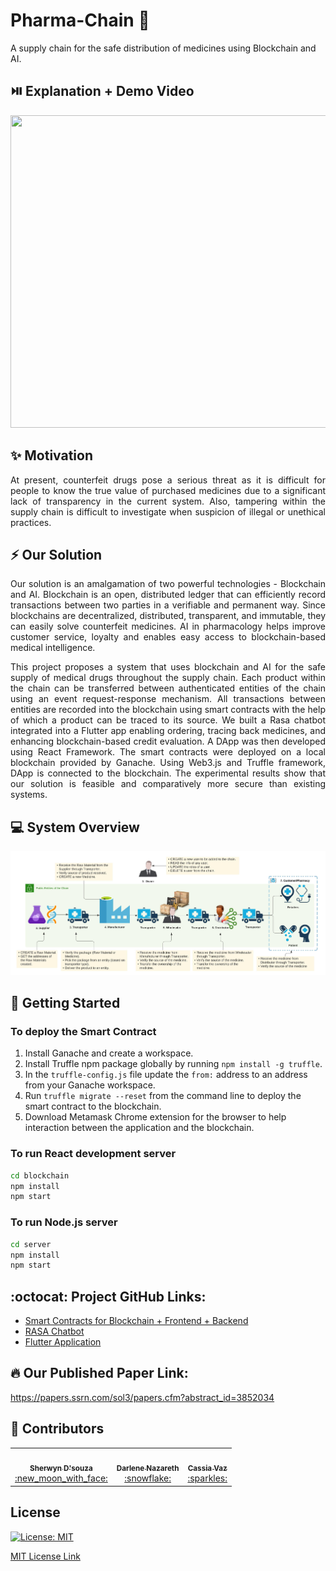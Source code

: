 # Pharma-Chain :pill:

A supply chain for the safe distribution of medicines using Blockchain and AI.

## ⏯️ Explanation + Demo Video

<a href="https://www.youtube.com/watch?v=uQZH6UH1lyY"><img src="https://img.youtube.com/vi/uQZH6UH1lyY/0.jpg" height="500px" width="700px"/></a>

## ✨ Motivation
<p align="justify">
At present, counterfeit drugs pose a serious threat as it is difficult for people to know the true value of purchased medicines due to a significant lack of transparency in the current system. Also, tampering within the supply chain is difficult to investigate when suspicion of illegal or unethical practices. 
</p>

## ⚡ Our Solution
<p align="justify">
Our solution is an amalgamation of two powerful technologies - Blockchain and AI. Blockchain is an open, distributed ledger that can efficiently record transactions between two parties in a verifiable and permanent way. Since blockchains are decentralized, distributed, transparent, and immutable, they can easily solve counterfeit medicines. AI in pharmacology helps improve customer service, loyalty and enables easy access to blockchain-based medical intelligence. 
</p>
<p align="justify">
This project proposes a system that uses blockchain and AI for the safe supply of medical drugs throughout the supply chain. Each product within the chain can be transferred between authenticated entities of the chain using an event request-response mechanism. All transactions between entities are recorded into the blockchain using smart contracts with the help of which a product can be traced to its source. We built a Rasa chatbot integrated into a Flutter app enabling ordering, tracing back medicines, and enhancing blockchain-based credit evaluation. A DApp was then developed using React Framework. The smart contracts were deployed on a local blockchain provided by Ganache. Using Web3.js and Truffle framework, DApp is connected to the blockchain. The experimental results show that our solution is feasible and comparatively more secure than existing systems.
</p>

## 💻 System Overview
<img src="assets/Blockchain Supply Chain.jpeg"/>

## 👀 Getting Started

### To deploy the Smart Contract

1. Install Ganache and create a workspace.
2. Install Truffle npm package globally by running ```npm install -g truffle```.
3. In the `truffle-config.js` file update the `from:` address to an address from your Ganache workspace.
4. Run ```truffle migrate --reset``` from the command line to deploy the smart contract to the blockchain.
5. Download Metamask Chrome extension for the browser to help interaction between the application and the blockchain.

### To run React development server

```bash
cd blockchain
npm install
npm start
```

### To run Node.js server
```bash
cd server
npm install
npm start
```


## :octocat: Project GitHub Links:
- <a href="https://github.com/sherwyn11/Pharma-Chain">Smart Contracts for Blockchain + Frontend + Backend</a>
- <a href="https://github.com/Darlene-Naz/pharma-assistant">RASA Chatbot</a>
- <a href="https://github.com/Darlene-Naz/MediBot">Flutter Application</a>

## 🔥 Our Published Paper Link:
<a href="https://papers.ssrn.com/sol3/papers.cfm?abstract_id=3852034" target="_blank">https://papers.ssrn.com/sol3/papers.cfm?abstract_id=3852034</a>

## :busts_in_silhouette: Contributors

<table>
  <tr>
    <td align="center"><a href="https://github.com/sherwyn11"><img src="https://avatars.githubusercontent.com/u/43489167?v=3?s=100" width="100px;" alt=""/><br /><sub><b>Sherwyn D'souza</b></sub></a><br /><a href="" title="">:new_moon_with_face:</a></td>
    <td align="center"><a href="https://github.com/Darlene-Naz"><img src="https://avatars.githubusercontent.com/u/46684660?v=3?s=100" width="100px;" alt=""/><br /><sub><b>Darlene Nazareth</b></sub></a><br /><a href="" title="">:snowflake:</a></td>
    <td align="center"><a href="https://github.com/CassiaVaz"><img src="https://avatars.githubusercontent.com/u/54650944?v=3?s=100" width="100px;" alt=""/><br /><sub><b>Cassia Vaz</b></sub></a><br /><a href="" title="">:sparkles:</a></td></td>
  </tr>
 </table>

## License

[![License: MIT](https://img.shields.io/badge/License-MIT-yellow.svg?style=flat-square)](https://opensource.org/licenses/MIT)

[MIT License Link](https://github.com/sherwyn11/Pharma-Chain/blob/master/LICENSE)
